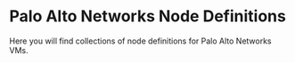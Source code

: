# Palo Alto Networks Node Definitions

Here you will find collections of node definitions for Palo Alto Networks VMs.
